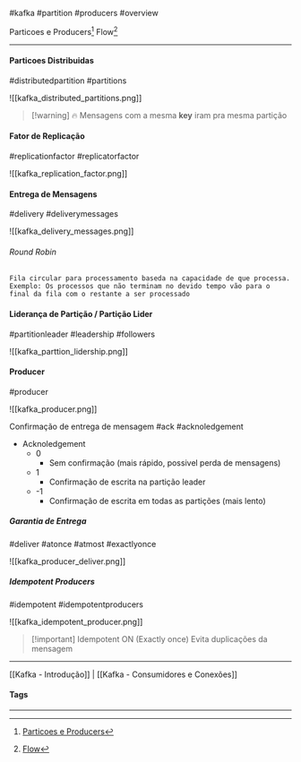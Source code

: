 #kafka #partition #producers #overview

Particoes e Producers[^1]
Flow[^2]
***

#### Particoes Distribuidas
#distributedpartition #partitions 

![[kafka_distributed_partitions.png]]

>[!warning] 🔥 Mensagens com a mesma **key** iram pra mesma partição


#### Fator de Replicação
#replicationfactor #replicatorfactor

![[kafka_replication_factor.png]]


#### Entrega de Mensagens
#delivery #deliverymessages

![[kafka_delivery_messages.png]]

###### Round Robin
	Fila circular para processamento baseda na capacidade de que processa. 
	Exemplo: Os processos que não terminam no devido tempo vão para o final da fila com o restante a ser processado
	

#### Liderança de Partição / Partição Lider
#partitionleader #leadership #followers

![[kafka_parttion_lidership.png]]


#### Producer
#producer 

![[kafka_producer.png]]

Confirmação de entrega de mensagem #ack #acknoledgement 
- Acknoledgement
	- 0
		- Sem confirmação (mais rápido, possivel perda de mensagens)
	- 1
		- Confirmação de escrita na partição leader
	- -1
		- Confirmação de escrita em todas as partições (mais lento)

##### Garantia de Entrega
#deliver #atonce #atmost #exactlyonce 

![[kafka_producer_deliver.png]]


##### Idempotent Producers
#idempotent #idempotentproducers

![[kafka_idempotent_producer.png]]

>[!important] Idempotent ON (Exactly once)
>Evita duplicações da mensagem


***
[[Kafka - Introdução]] | [[Kafka - Consumidores e Conexões]]
#### Tags
***
[^1]: [Particoes e Producers](https://www.youtube.com/watch?v=Bej0mMrr1nI&list=PL5aY_NrL1rjt_AZxj11kQjiTNLGg4ZaZA&index=2&pp=iAQB)
[^2]: [Flow](https://whimsical.com/kafka-EbWjeGL3gDg9apxewMyGhB)


